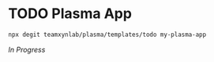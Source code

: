 # TODO Plasma App

```bash
npx degit teamxynlab/plasma/templates/todo my-plasma-app
```

*In Progress*
